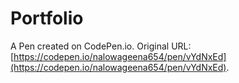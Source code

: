 # Portfolio

A Pen created on CodePen.io. Original URL: [https://codepen.io/nalowageena654/pen/vYdNxEd](https://codepen.io/nalowageena654/pen/vYdNxEd).


